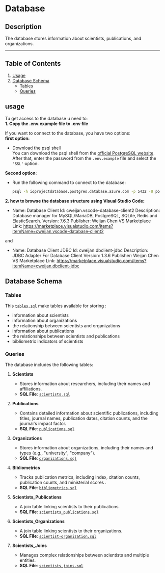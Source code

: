 # Database

## Description
The database stores information about scientists, publications, and organizations.


---
## Table of Contents

1. [Usage](#usage)
2. [Database Schema](#database-schema)
   - [Tables](#tables)
   - [Queries](#queries)
   



## usage
Tu get access to the database u need to:  
**1. Copy the .env.example file to .env file**

If you want to connect to the database, you have two options:   
**first option:**
- Download the psql shell  
   You can download the psql shell from the [official PostgreSQL website](https://www.postgresql.org/download/).
   After that, enter the password from the `.env.example` file and select the `'SSL'` option.

**Second option:**
- Run the following command to connect to the database:
   ```bash
   psql -h ioprojectdatabase.postgres.database.azure.com -p 5432 -U postgres postgres

**2. how to browse the database structure using Visual Studio Code:**

- Name: Database Client
Id: cweijan.vscode-database-client2
Description: Database manager for MySQL/MariaDB, PostgreSQL, SQLite, Redis and ElasticSearch.
Version: 7.6.3
Publisher: Weijan Chen
VS Marketplace Link: https://marketplace.visualstudio.com/items?itemName=cweijan.vscode-database-client2

and

- Name: Database Client JDBC
Id: cweijan.dbclient-jdbc
Description: JDBC Adapter For Database Client
Version: 1.3.6
Publisher: Weijan Chen
VS Marketplace Link: https://marketplace.visualstudio.com/items?itemName=cweijan.dbclient-jdbc


## Database Schema
### Tables
This [`tables.sql`](https://github.com/IO-Lab2/Database/blob/dev/tables.sql) make tables available for storing :
- information about scientists
- information about organizations
- the relationship between scientists and organizations
- information about publications
- the relationships between scientists and publications
- bibliometric indicators of scientists


### Queries
The database includes the following tables:

1. **Scientists**
   - Stores information about researchers, including their names and affiliations.
   - **SQL File**: [`scientists.sql`](https://github.com/IO-Lab2/Database/blob/dev/SQL%20QUERIES/scientists.sql)

2. **Publications**
   - Contains detailed information about scientific publications, including titles, journal names, publication dates, citation counts, and the journal's impact factor.
   - **SQL File**: [`publications.sql`](https://github.com/IO-Lab2/Database/blob/dev/SQL%20QUERIES/publications.sql)

3. **Organizations**
   - Stores information about organizations, including their names and types (e.g., "university", "company"). 
   - **SQL File**: [`organizations.sql`](https://github.com/IO-Lab2/Database/blob/dev/SQL%20QUERIES/organizations.sql)

4. **Bibliometrics**
   - Tracks publication metrics, including index, citation counts, publication counts, and ministerial scores .
   - **SQL File**: [`bibliometrics.sql`](https://github.com/IO-Lab2/Database/blob/dev/SQL%20QUERIES/bibliometrics.sql)

5. **Scientists_Publications**
   - A join table linking scientists to their publications.
   - **SQL File**: [`scientists_publications.sql`](https://github.com/IO-Lab2/Database/blob/dev/SQL%20QUERIES/scientists_publications.sql)

6. **Scientists_Organizations**
   - A join table linking scientists to their organizations.
   - **SQL File**: [`scientist-organization.sql`](https://github.com/IO-Lab2/Database/blob/dev/SQL%20QUERIES/scientist-organization.sql)

7. **Scientists_Joins**
   - Manages complex relationships between scientists and multiple entities.
   - **SQL File**: [`scientists_joins.sql`](https://github.com/IO-Lab2/Database/blob/dev/scientists_joins.sql)




